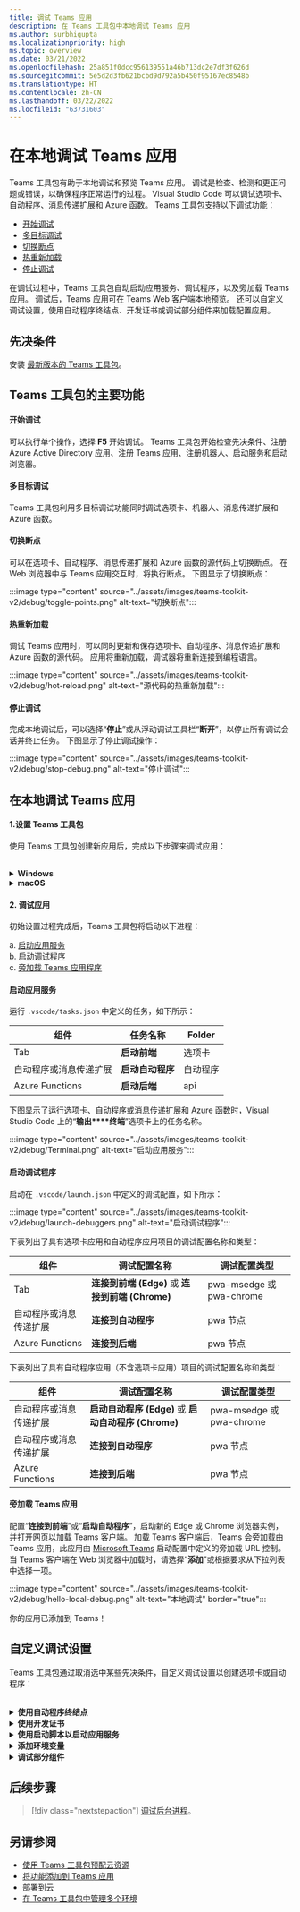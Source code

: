 ```yaml
---
title: 调试 Teams 应用
description: 在 Teams 工具包中本地调试 Teams 应用
ms.author: surbhigupta
ms.localizationpriority: high
ms.topic: overview
ms.date: 03/21/2022
ms.openlocfilehash: 25a851f0dcc956139551a46b713dc2e7df3f626d
ms.sourcegitcommit: 5e5d2d3fb621bcbd9d792a5b450f95167ec8548b
ms.translationtype: HT
ms.contentlocale: zh-CN
ms.lasthandoff: 03/22/2022
ms.locfileid: "63731603"
---
```

# <a name="debug-your-teams-app-locally"></a>在本地调试 Teams 应用

Teams 工具包有助于本地调试和预览 Teams 应用。 调试是检查、检测和更正问题或错误，以确保程序正常运行的过程。 Visual Studio Code 可以调试选项卡、自动程序、消息传递扩展和 Azure 函数。 Teams 工具包支持以下调试功能：

* [开始调试](#start-debugging)
* [多目标调试](#multi-target-debugging)
* [切换断点](#toggle-breakpoints)
* [热重新加载](#hot-reload)
* [停止调试](#stop-debugging)  


在调试过程中，Teams 工具包自动启动应用服务、调试程序，以及旁加载 Teams 应用。 调试后，Teams 应用可在 Teams Web 客户端本地预览。 还可以自定义调试设置，使用自动程序终结点、开发证书或调试部分组件来加载配置应用。

## <a name="prerequisite"></a>先决条件

安装 [最新版本的 Teams 工具包](https://marketplace.visualstudio.com/items?itemName=TeamsDevApp.ms-teams-vscode-extension)。

## <a name="key-features-of-teams-toolkit"></a>Teams 工具包的主要功能

#### <a name="start-debugging"></a>开始调试

可以执行单个操作，选择 **F5** 开始调试。 Teams 工具包开始检查先决条件、注册Azure Active Directory 应用、注册 Teams 应用、注册机器人、启动服务和启动浏览器。

#### <a name="multi-target-debugging"></a>多目标调试

Teams 工具包利用多目标调试功能同时调试选项卡、机器人、消息传递扩展和Azure 函数。

#### <a name="toggle-breakpoints"></a>切换断点

可以在选项卡、自动程序、消息传递扩展和 Azure 函数的源代码上切换断点。 在 Web 浏览器中与 Teams 应用交互时，将执行断点。 下图显示了切换断点：

   :::image type="content" source="../assets/images/teams-toolkit-v2/debug/toggle-points.png" alt-text="切换断点":::

#### <a name="hot-reload"></a>热重新加载

调试 Teams 应用时，可以同时更新和保存选项卡、自动程序、消息传递扩展和Azure 函数的源代码。 应用将重新加载，调试器将重新连接到编程语言。

   :::image type="content" source="../assets/images/teams-toolkit-v2/debug/hot-reload.png" alt-text="源代码的热重新加载":::

#### <a name="stop-debugging"></a>停止调试

完成本地调试后，可以选择“**停止**”或从浮动调试工具栏“**断开**”，以停止所有调试会话并终止任务。 下图显示了停止调试操作：

   :::image type="content" source="../assets/images/teams-toolkit-v2/debug/stop-debug.png" alt-text="停止调试":::

## <a name="debug-your-teams-app-locally"></a>在本地调试 Teams 应用

#### <a name="1-set-up-your-teams-toolkit"></a>1.设置 Teams 工具包

使用 Teams 工具包创建新应用后，完成以下步骤来调试应用：

<br>

<details>
<summary><b>Windows</b></summary>

1. 在活动栏的“**运行和调试**”中，选择“**调试 Edge**”或“**调试 Chrome**”。

   :::image type="content" source="../assets/images/teams-toolkit-v2/debug/debug-run.png" alt-text="浏览器选项" border="false":::

1. 选择“**开始调试(F5)**”或“**运行**”，以在调试模式下运行 Teams 应用。

   :::image type="content" source="../assets/images/teams-toolkit-v2/debug/start-debugging.png" alt-text="开始调试" border="false":::

3. 选择“**登录**”到 Microsoft 365 帐户。

   :::image type="content" source="../assets/images/teams-toolkit-v2/debug/microsoft365-signin.png" alt-text="登录" border="true":::


   > [!TIP]
   > 可以选择“**阅读更多**”，以了解Microsoft 365 开发人员计划。 打开默认 Web 浏览器，使用凭据登录到 Microsoft 365 帐户。

4. 选择“**安装**”，以安装本地主机的开发证书。

    :::image type="content" source="../assets/images/teams-toolkit-v2/debug/install-certificate.png" alt-text="证书" border="true":::

   > [!TIP]
   > 可以选择“**了解**”有关开发证书的详细。

5. 如果出现以下对话框，请选择“**是**”：

    :::image type="content" source="../assets/images/teams-toolkit-v2/debug/development-certificate.png" alt-text="证书颁发机构" border="true":::：

工具包根据所选内容启动新的 Edge 或 Chrome 浏览器实例，并打开网页以加载 Teams 客户端。  

</details>

<details>
<summary><b>macOS</b></summary>

1. 在活动栏的“**运行和调试**”中，选择“**调试 Edge**”或“**调试 Chrome**”。

   :::image type="content" source="../assets/images/teams-toolkit-v2/debug/debug-run.png" alt-text="浏览器列表" border="false":::

1. 选择“**开始调试(F5)**”或“**运行**”，以在调试模式下运行 Teams 应用。

   :::image type="content" source="../assets/images/teams-toolkit-v2/debug/start-debugging.png" alt-text="调试应用" border="false":::

3. 选择“**登录**”到 Microsoft 365 帐户。

   :::image type="content" source="../assets/images/teams-toolkit-v2/debug/microsoft365-signin.png" alt-text="登录到 Microsoft 365 帐户" border="true":::

   > [!TIP]
   > 可以选择“**阅读更多**”，以了解Microsoft 365 开发人员计划。 打开默认 Web 浏览器，使用凭据登录到 Microsoft 365 帐户。

4. 选择“**安装**”，以安装本地主机的开发证书。

    :::image type="content" source="../assets/images/teams-toolkit-v2/debug/install-certificate.png" alt-text="证书" border="true":::

   > [!TIP]
   > 可以选择“**了解**”有关开发证书的详细。

5. 输入“**用户名**”和“**密码**”，然后在以下对话框中选择“**更新设置**”：

    :::image type="content" source="../assets/images/teams-toolkit-v2/debug/mac-settings.png" alt-text="mac 登录" border="true":::

工具包根据所选内容启动新的 Edge 或 Chrome 浏览器实例，并打开网页以加载 Teams 客户端。 

</details>


#### <a name="2-debug-your-app"></a>2. 调试应用 

初始设置过程完成后，Teams 工具包将启动以下进程：

  a. [启动应用服务](#starts-app-services) </br>
  b. [启动调试程序](#launches-debuggers)   </br>
  c. [旁加载 Teams 应用程序](#sideloads-the-teams-app)
        
#### <a name="starts-app-services"></a>启动应用服务

运行 `.vscode/tasks.json` 中定义的任务，如下所示：

|  组件 |  任务名称  | Folder |
| --- | --- | --- |
|  Tab |  **启动前端** |  选项卡 |
|  自动程序或消息传递扩展 |  **启动自动程序** |  自动程序 |
|  Azure Functions |  **启动后端** |  api |

下图显示了运行选项卡、自动程序或消息传递扩展和 Azure 函数时，Visual Studio Code 上的“**输出****终端**”选项卡上的任务名称。

:::image type="content" source="../assets/images/teams-toolkit-v2/debug/Terminal.png" alt-text="启动应用服务":::

#### <a name="launches-debuggers"></a>启动调试程序

启动在 `.vscode/launch.json` 中定义的调试配置，如下所示：

:::image type="content" source="../assets/images/teams-toolkit-v2/debug/launch-debuggers.png" alt-text="启动调试程序":::

下表列出了具有选项卡应用和自动程序应用项目的调试配置名称和类型：

|  组件 |  调试配置名称  | 调试配置类型 |
| --- | --- | --- |
|  Tab |  **连接到前端 (Edge)** 或  **连接到前端 (Chrome)**  |  pwa-msedge 或 pwa-chrome  |
|  自动程序或消息传递扩展 |   **连接到自动程序** |  pwa 节点 |
| Azure Functions |   **连接到后端** |  pwa 节点 |

下表列出了具有自动程序应用（不含选项卡应用）项目的调试配置名称和类型：

|  组件 |  调试配置名称  | 调试配置类型  |
| --- | --- | --- |
|  自动程序或消息传递扩展  | **启动自动程序 (Edge)** 或 **启动自动程序 (Chrome)**  |   pwa-msedge 或 pwa-chrome  |
|  自动程序或消息传递扩展  |   **连接到自动程序** |  pwa 节点  |
|  Azure Functions |  **连接到后端** |  pwa 节点 |

#### <a name="sideloads-the-teams-app"></a>旁加载 Teams 应用

配置“**连接到前端**”或“**启动自动程序**”，启动新的 Edge 或 Chrome 浏览器实例，并打开网页以加载 Teams 客户端。 加载 Teams 客户端后，Teams 会旁加载由Teams 应用，此应用由 [Microsoft Teams](https://teams.microsoft.com/l/app/>${localTeamsAppId}?installAppPackage=true&webjoin=true&${account-hint}) 启动配置中定义的旁加载 URL 控制。  当 Teams 客户端在 Web 浏览器中加载时，请选择“**添加**”或根据要求从下拉列表中选择一项。

   :::image type="content" source="../assets/images/teams-toolkit-v2/debug/hello-local-debug.png" alt-text="本地调试" border="true":::

   你的应用已添加到 Teams！

## <a name="customize-debug-settings"></a>自定义调试设置

Teams 工具包通过取消选中某些先决条件，自定义调试设置以创建选项卡或自动程序：

<br>

<details>
<summary><b>使用自动程序终结点</b></summary>

1. 在 Visual Studio Code 设置中，清除 **确保 Ngrok 已安装并启动(ngrok)**。

1. 将 `.fx/configs/localSettings.json` 中的 botDomain 和 botEndpoint 配置到域和终结点。

:::image type="content" source="../assets/images/teams-toolkit-v2/debug/bot-endpoint.png" alt-text="自定义自动程序终结点":::

</details>

<details>
<summary><b>使用开发证书</b></summary>

1. 在 Visual Studio Code 设置中，清除 **确保开发证书受信任(devCert)**。

1. 将 `.fx/configs/localSettings.json` 中的 sslCertFile 和 sslKeyFile 配置到证书文件路径和密钥文件路径。

:::image type="content" source="../assets/images/teams-toolkit-v2/debug/development-certificate-customize.png" alt-text="自定义证书":::

</details>

<details>
<summary><b>使用启动脚本以启动应用服务</b></summary>

1. 对于选项卡，请在 `tabs/package.json`中更新 `dev:teamsfx` 脚本。

1. 对于自动程序或消息传递扩展，请在 `bot/package.json`中更新 `dev:teamsfx` 脚本。

1. 对于 Azure 函数，请在 `api/package.json` 中更新 `dev:teamsfx` 脚本，并为 TypeScript 更新 `watch:teamsfx` 脚本。

   > [!NOTE]
   > 目前，不支持自定义选项卡、自动程序、消息传递扩展应用和 Azure 函数端口。

</details>

<details>
<summary><b>添加环境变量</b></summary>

你可以将环境变量添加到选项卡、自动程序、消息传递扩展和 Azure 函数的 `.env.teamsfx.local`  文件。 Teams 工具包加载添加的环境变量，以在本地调试期间启动服务。

 > [!NOTE]
 > 确保在添加新环境变量后启动新的本地调试，因为环境变量不支持热重新加载。

</details>

<details>
<summary><b>调试部分组件</b></summary>


Teams 工具包利用 Visual Studio Code 多目标调试功能，对选项卡、自动程序、消息传递扩展和 Azure 函数同时调试。 可以更新 `.vscode/launch.json` 和 `.vscode/tasks.json` 来调试部分组件。 如果只想在 Azure 函数项目中调试选项卡和自动程序，请使用以下步骤：

1. 注释 **连接到自动程序**，**从 `.vscode/launch.json` 中的调试组件连接到后端**

   ```json
   {
       "name": "Debug (Edge)",
        "configurations": [
           "Attach to Frontend (Edge)",
           // "Attach to Bot",
           // "Attach to Backend""
           ],
           "preLaunchTask": "Pre Debug Check & Start All",
           "presentation": {
               "group": "all",
               "order": 1
           },
           "stopAll": true

   }
   ```

2. 注释在 .vscode/tasks.json 中的“启动所有任务”中“**启动后端**”和“启动自动程序”。

   ```json
   {
                                           
       "label": "Start All",
       "dependsOn": [
           "Start Frontend",
             // "Start Backend",
             // "Start Bot"

         ]
              
   }
   ```

</details>


## <a name="next-step"></a>后续步骤

> [!div class="nextstepaction"]
> [调试后台进程](debug-background-process.md)。

## <a name="see-also"></a>另请参阅

* [使用 Teams 工具包预配云资源](provision.md)
* [将功能添加到 Teams 应用](add-capability.md)
* [部署到云](deploy.md)
* [在 Teams 工具包中管理多个环境](TeamsFx-multi-env.md)
